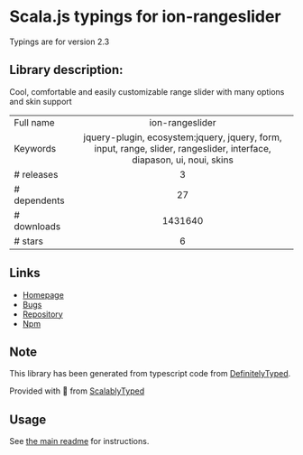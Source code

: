 
# Scala.js typings for ion-rangeslider

Typings are for version 2.3

## Library description:
Cool, comfortable and easily customizable range slider with many options and skin support

|                    |                 |
| ------------------ | :-------------: |
| Full name          | ion-rangeslider |
| Keywords           | jquery-plugin, ecosystem:jquery, jquery, form, input, range, slider, rangeslider, interface, diapason, ui, noui, skins |
| # releases         | 3 |
| # dependents       | 27 |
| # downloads        | 1431640 |
| # stars            | 6 |

## Links
- [Homepage](http://ionden.com/a/plugins/ion.rangeSlider/)
- [Bugs](https://github.com/IonDen/ion.rangeSlider/issues)
- [Repository](https://github.com/IonDen/ion.rangeSlider)
- [Npm](https://www.npmjs.com/package/ion-rangeslider)
    


## Note
This library has been generated from typescript code from [DefinitelyTyped](https://definitelytyped.org).

Provided with :purple_heart: from [ScalablyTyped](https://github.com/oyvindberg/ScalablyTyped)

## Usage
See [the main readme](../../readme.md) for instructions.


